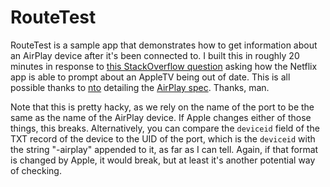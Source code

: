 RouteTest
=========

RouteTest is a sample app that demonstrates how to get information about an AirPlay device after it's been connected to. I built this in roughly 20 minutes in response to [this StackOverflow question](http://stackoverflow.com/questions/19236962/is-there-an-api-for-retrieving-the-apple-tvs-version) asking how the Netflix app is able to prompt about an AppleTV being out of date. This is all possible thanks to [nto](http://github.com/nto) detailing the [AirPlay spec](http://nto.github.io/AirPlay.html#servicediscovery-airplayservice). Thanks, man.

Note that this is pretty hacky, as we rely on the name of the port to be the same as the name of the AirPlay device. If Apple changes either of those things, this breaks. Alternatively, you can compare the `deviceid` field of the TXT record of the device to the UID of the port, which is the `deviceid` with the string "-airplay" appended to it, as far as I can tell. Again, if that format is changed by Apple, it would break, but at least it's another potential way of checking.
